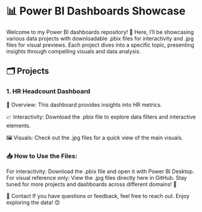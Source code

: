 # 📊 Power BI Dashboards Showcase

Welcome to my Power BI dashboards repository! 🎉 Here, I’ll be showcasing various data projects with downloadable .pbix files for interactivity and .jpg files for visual previews. Each project dives into a specific topic, presenting insights through compelling visuals and data analysis.

## 🗂️ Projects

### 1. HR Headcount Dashboard

📄 Overview: This dashboard provides insights into HR metrics.

📈 Interactivity: Download the .pbix file to explore data filters and interactive elements.

🖼️ Visuals: Check out the .jpg files for a quick view of the main visuals.

### 📥 How to Use the Files:
For interactivity: Download the .pbix file and open it with Power BI Desktop.
For visual reference only: View the .jpg files directly here in GitHub.
Stay tuned for more projects and dashboards across different domains! 🚀

📧 Contact
If you have questions or feedback, feel free to reach out. Enjoy exploring the data! 😊

